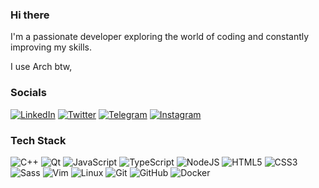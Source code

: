 ### Hi there
I'm a passionate developer exploring the world of coding and constantly improving my skills.

I use Arch btw,

### Socials
[![LinkedIn](https://img.shields.io/badge/LinkedIn-%230077B5.svg?style=flat&logo=linkedin&logoColor=white)](https://linkedin.com/in/mehusseinio) [![Twitter](https://img.shields.io/badge/Twitter-%231DA1F2.svg?style=flat&logo=twitter&logoColor=white)](https://twitter.com/mehusseinio) [![Telegram](https://img.shields.io/badge/Telegram-%230077B5.svg?style=flat&logo=telegram&logoColor=white)](https://t.me/h2stuff) [![Instagram](https://img.shields.io/badge/Instagram-%23E4405F.svg?style=flat&logo=instagram&logoColor=white)](https://instagram.com/herrhusen)  



### Tech Stack
![C++](https://img.shields.io/badge/c++-%2300599C.svg?style=flat&logo=c%2B%2B&logoColor=white) ![Qt](https://img.shields.io/badge/Qt-%23841F27.svg?style=flat&logo=qt&logoColor=white) ![JavaScript](https://img.shields.io/badge/javascript-%23323330.svg?style=flat&logo=javascript&logoColor=%23F7DF1E) ![TypeScript](https://img.shields.io/badge/typescript-%23007ACC.svg?style=flat&logo=typescript&logoColor=white) ![NodeJS](https://img.shields.io/badge/node.js-6DA55F?style=flat&logo=node.js&logoColor=white) ![HTML5](https://img.shields.io/badge/html5-%23E34F26.svg?style=flat&logo=html5&logoColor=white) ![CSS3](https://img.shields.io/badge/css3-%231572B6.svg?style=flat&logo=css3&logoColor=white) ![Sass](https://img.shields.io/badge/Sass-%23CC6699.svg?style=flat&logo=sass&logoColor=white) ![Vim](https://img.shields.io/badge/Vim-%23019733.svg?style=flat&logo=vim&logoColor=white) ![Linux](https://img.shields.io/badge/Linux-%23FCC624.svg?style=flat&logo=linux&logoColor=black) ![Git](https://img.shields.io/badge/git-%23F05033.svg?style=flat&logo=git&logoColor=white) ![GitHub](https://img.shields.io/badge/github-%23121011.svg?style=flat&logo=github&logoColor=white) ![Docker](https://img.shields.io/badge/docker-%230db7ed.svg?style=flat&logo=docker&logoColor=white)

